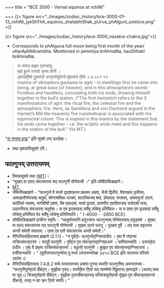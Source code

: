 +++
title = "BCE 3000 - Vernal equinox at rohiNI"

+++
{{< figure src="../images/zodiac_history/bce-3000-01-13_rohiNI_jyeShThA_equinox_shatabhiShak_pUrva_phAlgunI_solstice.png"  >}}

{{< figure src="../images/zodiac_history/bce-3000_naxatra-chakra.jpg">}}

- Corresponds to phAlguna full moon being first month of the year/ uttarAyANArambha. Mentioned in jaiminIya brAhmaNa, kauShItakI brAhmaNa.

> स जा॑यत प्रथ॒मः प॒स्त्या॑सु  
म॒हो बु॒ध्ने रज॑सो अ॒स्य योनौ॑ ।  
अ॒पाद॑शी॒र्षा गु॒हमा॑नो॒ अन्ता॒योयु॑वानो वृष॒भस्य॑ नी॒ळे ॥ ४.००१.११  
> mantra of vAmadeva gautama to agni - In dwellings first he came into being, at great base [of heaven], and in this atmosphere’s womb; Footless and headless, concealing both his ends, drawing himself together in the bull’s station. ("The first hemistich refers to the 3 manifestations of agni: the ritual fire, the celestial fire and the atmospheric fire. Here, as Santillana and von Dechend argued in the Hamlet’s Mill the heavenly fire (vaishvAnara) is associated with the equinoctial colure: This is implied in this mantra by the statement that his ends come together – i.e. the ecliptic ends meet and this happens in the station of the bull." Via MT.)

"[स जनास इन्द्रः](../../../vedAH_Rk/shAkalam/saMhitA/02/012_sa_janAsa_indraH/)" इति सूक्ते ऽप्य् उल्लेखः। 
- तथा वृषाकपिसूक्ते ऽपि।

## फाल्गुनय् उत्तरायणम्
- विवाहसूक्ते तथा ([MT](https://twitter.com/blog_supplement/status/1214057993840578561))।
- "मुखम् वा एतत् संवत्सरस्य यत् फाल्गुनी पौर्णमासी ।" इति कौषीतकिब्राह्मणे।
- [MT](https://twitter.com/blog_supplement/status/1213682073132818437),
- जैमिनीयब्राह्मणे - "फाल्गुनो वै मासो द्वादशाहस्य प्रथमम् अहश्, चैत्रो द्वितीयं, वैशाखस् तृतीयम्, आषाढापौर्णमासश् चतुर्थं, श्रोणाश्रविष्ठः पञ्चमं, शातभिषजष् षष्ठं, प्रोष्ठपदः सप्तमम्, आश्वयुजो ऽष्टमं, कार्तिको नवमम्, मार्गशीर्षो दशमं, तैष एकादशं, माघो द्वादशं, प्रायणीय एवातिरात्रस् त्रयोदशो मास, उदयनीयस् संवत्सरश् चतुर्दशः। स एष द्वादशाहस् सर्वेषु लोकेषु प्रतिष्ठितः। स य एवम् एतं द्वादशाहं सर्वेषु लोकेषु प्रतिष्ठितं वेद सर्वेषु लोकेषु प्रतितिष्ठति। " (-4000 - -2850 BCE).
- कौषीतकिब्राह्मणे प्राचीना स्मृतिः - "चातुर्मास्यानि प्रयुञ्जानः फाल्गुन्याम् पौर्णमास्याम् प्रयुङ्क्ते । मुखम् वा एतत् संवत्सरस्य यत् फाल्गुनी पौर्णमासी । मुखम् उत्तरे फल्गू । पुच्छम् पूर्वे । तद् यथा प्रवृत्तस्य अन्तौ समेतौ स्याताम् । एवम् एव एतौ संवत्सरस्य अन्तौ समेतौ।"
- तैत्तिरीयसंहितायाम् ब्राह्मणे (2.1.1) - "न पूर्व॑यो॒ᳶ फल्गु॑न्योर॒ग्निमाद॑धीत । ए॒षा वै ज॑घ॒न्या॑ रात्रि॑स्संवत्स॒रस्य॑ । यत्पूर्वे॒ फल्गु॑नी । पृ॒ष्टि॒त ए॒व सं॑वत्स॒रस्या॒ग्निमा॒धाय॑ । पापी॑यान्भवति । उत्त॑रयो॒रा द॑धीत । ए॒षा वै प्र॑थ॒मा रात्रि॑स्संवत्स॒रस्य॑ । यदुत्त॑रे॒ फल्गु॑नी । मु॒ख॒त ए॒व सं॑वत्स॒रस्या॒ग्निमा॒धाय॑ । वसी॑यान्भवति । " (पूर्वोत्तरफाल्गुन्योस् तु मध्ये ऽयनारम्भरेखा ३४५२ BCE इति कालस्य परिसरे ऽवर्तत।)
- तैत्तिरीयसंहितायाम् 7.4.8.2 माघे वत्सरारम्भम् उक्त्वा पुनस् स्मरति फाल्गुनीष्व् अयनारम्भम् - "फल्गुनीपूर्णमा॒से दी॑क्षेर॒न्। मुखँ॒व्वा ए॒तत्। तस्यैकै॒व नि॒र्या यत् साम्मे॑घ्ये विषू॒वान्त् स॒म्पद्य॑ते। (अतस् तथा मा भूत्।) चित्रापूर्णमा॒से दी॑क्षेर॒न्। मुखँ॒व्वा ए॒तत्सँ॑व्वत्स॒रस्य॒ यच्चि॑त्रापूर्णमा॒सो मु॑ख॒त ए॒व सँ॑व्वत्स॒रमा॒रभ्य॑ दीक्षन्ते॒, तस्य॒ न का च॒न नि॒र्या भ॑वति। "
